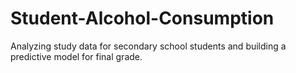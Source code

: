 # Student-Alcohol-Consumption
Analyzing study data for secondary school students and building a predictive model for final grade.
